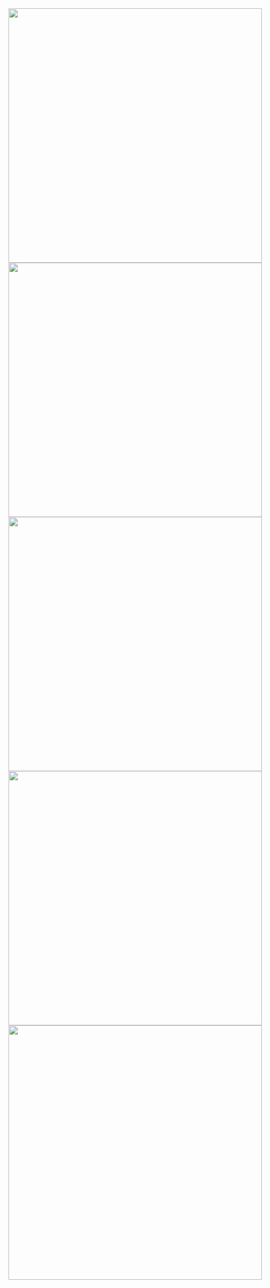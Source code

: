 <img src="https://github.com/kehindeBankole/LouBank/assets/33335391/66efdbb3-da09-46e2-84aa-e0387343652a"  height="500"/>
<img src="https://github.com/kehindeBankole/LouBank/assets/33335391/627e5b57-ece2-452a-9780-ad8d6003bb78"  height="500"/>
<img src="https://github.com/kehindeBankole/LouBank/assets/33335391/60ffa2cb-81ae-4335-85bb-245d4d9fe40c"  height="500"/>
<img src="https://github.com/kehindeBankole/LouBank/assets/33335391/a50f1775-1a4f-4bf3-9d20-0893180f21e1"  height="500"/>
<img src="https://github.com/kehindeBankole/LouBank/assets/33335391/7dbac117-e899-4a35-b9fa-a238faf68379"  height="500"/>
